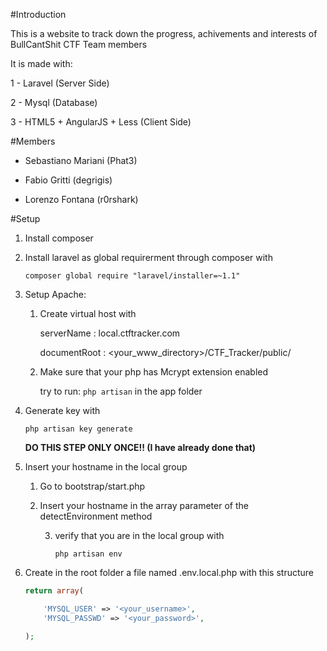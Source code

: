 #Introduction

This is a website to track down the progress, achivements and interests of BullCantShit CTF Team members

It is made with:

1 - Laravel (Server Side)

2 - Mysql (Database)

3 - HTML5 + AngularJS + Less (Client Side)

#Members

- Sebastiano Mariani (Phat3)

- Fabio Gritti (degrigis)

- Lorenzo Fontana (r0rshark)

#Setup 

1. Install composer

2. Install laravel as global requirerment through composer with 

	```composer global require "laravel/installer=~1.1"```

3. Setup Apache:
	
	1. Create virtual host with

		  serverName : local.ctftracker.com

		  documentRoot : <your_www_directory>/CTF_Tracker/public/

	2. Make sure that your php has Mcrypt extension enabled

		  try to run: ```php artisan``` in the app folder

4. Generate key with
	
	```php artisan key generate```

	**DO THIS STEP ONLY ONCE!! (I have already done that)** 

5. Insert your hostname in the local group

	1. Go to bootstrap/start.php

	2. Insert your hostname in the array parameter of the detectEnvironment method

        3. verify that you are in the local group with 

           ```php artisan env```

6. Create in the root folder a file named .env.local.php with this structure

    ```php
    return array(
    
    	'MYSQL_USER' => '<your_username>',
    	'MYSQL_PASSWD' => '<your_password>',

    );
    ```